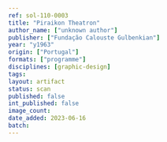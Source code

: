 ```yaml
---
ref: sol-110-0003
title: "Piraikon Theatron"
author_name: ["unknown author"]
publisher: ["Fundação Calouste Gulbenkian"]
year: "y1963"
origin: ["Portugal"]
formats: ["programme"]
disciplines: [graphic-design]
tags:
layout: artifact
status: scan
published: false
int_published: false
image_count:
date_added: 2023-06-16
batch:
---
```

